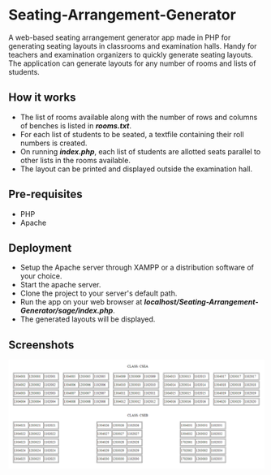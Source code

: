 # Seating-Arrangement-Generator
A web-based seating arrangement generator app made in PHP for generating seating layouts in classrooms and examination halls. Handy for teachers and examination organizers to quickly generate seating layouts. The application can generate layouts for any number of rooms and lists of students.

How it works
------------
<ul>
 <li>The list of rooms available along with the number of rows and columns of benches is listed in <b><i>rooms.txt</i></b>.</li>
 <li>For each list of students to be seated, a textfile containing their roll numbers is created.</li>
 <li>On running <b><i>index.php</i></b>, each list of students are allotted seats parallel to other lists in the rooms available.</li>
 <li>The layout can be printed and displayed outside the examination hall.</li>
</ul>

Pre-requisites
--------------
<ul>
 <li>PHP</li>
 <li>Apache</li>
</ul>

Deployment
----------
<ul>
 <li>Setup the Apache server through XAMPP or a distribution software of your choice.</li>
 <li>Start the apache server.</li>
 <li>Clone the project to your server's default path.</li>
 <li>Run the app on your web browser at <b><i>localhost/Seating-Arrangement-Generator/sage/index.php</i></b>.</li>
 <li>The generated layouts will be displayed.</li>
</ul>

Screenshots
-----------
<img src="screenshots/seating_arrangement.PNG" title="Seating Layouts" alt="Seating Layouts">
  
